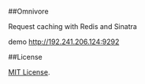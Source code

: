 ##Omnivore

Request caching with Redis and Sinatra

demo http://192.241.206.124:9292

##License

[MIT License](http://www.opensource.org/licenses/MIT).
